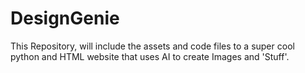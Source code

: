# DesignGenie
This Repository, will include the assets and code files to a super cool python and HTML website that uses AI to create Images and 'Stuff'.
